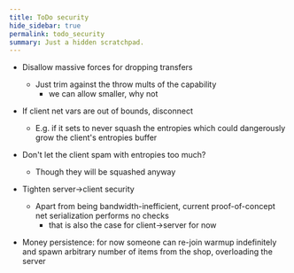 ```yaml
---
title: ToDo security
hide_sidebar: true
permalink: todo_security
summary: Just a hidden scratchpad.
---
```


- Disallow massive forces for dropping transfers
	- Just trim against the throw mults of the capability
		- we can allow smaller, why not 

- If client net vars are out of bounds, disconnect
	- E.g. if it sets to never squash the entropies which could dangerously grow the client's entropies buffer

- Don't let the client spam with entropies too much?
	- Though they will be squashed anyway

- Tighten server->client security
	- Apart from being bandwidth-inefficient, current proof-of-concept net serialization performs no checks
		- that is also the case for client->server for now 

- Money persistence: for now someone can re-join warmup indefinitely and spawn arbitrary number of items from the shop,
overloading the server

